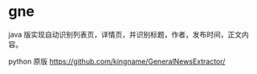 # gne
java 版实现自动识别列表页，详情页，并识别标题，作者，发布时间，正文内容。

python 原版 https://github.com/kingname/GeneralNewsExtractor/
